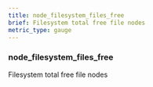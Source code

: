 ```yaml
---
title: node_filesystem_files_free
brief: Filesystem total free file nodes
metric_type: gauge
---
```

### node_filesystem_files_free

Filesystem total free file nodes